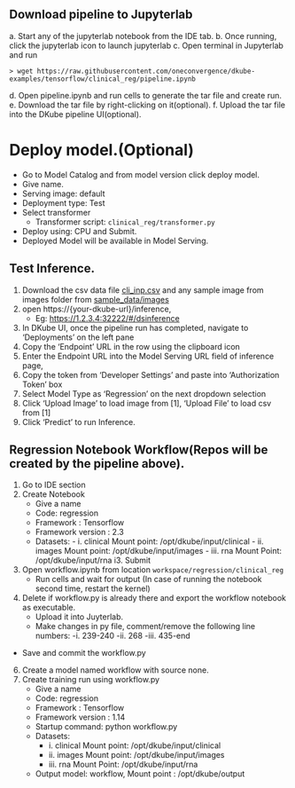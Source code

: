 ## Download pipeline to Jupyterlab

a. Start any of the jupyterlab notebook from the IDE tab.
b. Once running, click the jupyterlab icon to launch jupyterlab
c. Open terminal in Jupyterlab and run
   ```
   > wget https://raw.githubusercontent.com/oneconvergence/dkube-examples/tensorflow/clinical_reg/pipeline.ipynb
   ```
d. Open pipeline.ipynb and run cells to generate the tar file and create run.
e. Download the tar file by right-clicking on it(optional).
f. Upload the tar file into the DKube pipeline UI(optional).

# Deploy model.(Optional)
-  Go to Model Catalog and from model version click deploy model.
-  Give name. 
-  Serving image: default 
-  Deployment type: Test
-  Select transformer
   -  Transformer script: `clinical_reg/transformer.py`
-  Deploy using: CPU and Submit. 
-  Deployed Model will be available in Model Serving.

## Test Inference.

1. Download the csv data file [cli_inp.csv](sample_data/cli_inp.csv) and any sample image from images folder from [sample_data/images](sample_data/images)
2. open https://{your-dkube-url}/inference,
   - Eg: https://1.2.3.4:32222/#/dsinference
3. In DKube UI, once the pipeline run has completed, navigate to ‘Deployments’ on the left pane
4. Copy the ‘Endpoint’ URL in the row using the clipboard icon
5. Enter the Endpoint URL into the Model Serving URL field of inference page,
6. Copy the token from ‘Developer Settings’ and paste into ‘Authorization Token’ box
7. Select Model Type as ‘Regression’ on the next dropdown selection
8. Click ‘Upload Image’ to load image from [1], ‘Upload File’ to load csv from [1]
9.  Click ‘Predict’ to run Inference.

## Regression Notebook Workflow(Repos will be created by the pipeline above).

1. Go to IDE section
2. Create Notebook 
   - Give a name 
   - Code: regression
   - Framework : Tensorflow
   - Framework version : 2.3
   - Datasets: 
         - i.   clinical Mount point: /opt/dkube/input/clinical 
         - ii.  images Mount point: /opt/dkube/input/images 
         - iii. rna Mount Point: /opt/dkube/input/rna
i3. Submit
4. Open workflow.ipynb from location `workspace/regression/clinical_reg` 
   - Run cells and wait for output (In case of running the notebook second time, restart the kernel)
5. Delete if workflow.py is already there and export the workflow notebook as executable. 
   - Upload it into Juyterlab. 
   - Make changes in py file, comment/remove the following line numbers: 
        -i. 239-240
        -ii. 268 
        -iii. 435-end 
  -  Save and commit the workflow.py
6. Create a model named workflow with source none.
7. Create training run using workflow.py 
   - Give a name 
   - Code: regression 
   - Framework : Tensorflow
   - Framework version : 1.14
   - Startup command: python workflow.py 
   - Datasets: 
        - i.   clinical Mount point: /opt/dkube/input/clinical 
        - ii.  images Mount point: /opt/dkube/input/images 
        - iii. rna Mount Point: /opt/dkube/input/rna 
   - Output model: workflow, Mount point : /opt/dkube/output